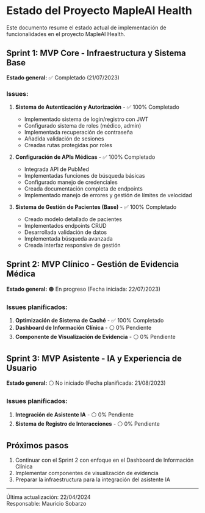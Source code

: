 # Estado del Proyecto MapleAI Health

Este documento resume el estado actual de implementación de funcionalidades en el proyecto MapleAI Health.

## Sprint 1: MVP Core - Infraestructura y Sistema Base

**Estado general:** ✅ Completado (21/07/2023)

### Issues:

1. **Sistema de Autenticación y Autorización** - ✅ 100% Completado
   - Implementado sistema de login/registro con JWT
   - Configurado sistema de roles (médico, admin)
   - Implementada recuperación de contraseña
   - Añadida validación de sesiones
   - Creadas rutas protegidas por roles

2. **Configuración de APIs Médicas** - ✅ 100% Completado
   - Integrada API de PubMed
   - Implementadas funciones de búsqueda básicas
   - Configurado manejo de credenciales
   - Creada documentación completa de endpoints
   - Implementado manejo de errores y gestión de límites de velocidad

3. **Sistema de Gestión de Pacientes (Base)** - ✅ 100% Completado
   - Creado modelo detallado de pacientes
   - Implementados endpoints CRUD
   - Desarrollada validación de datos
   - Implementada búsqueda avanzada
   - Creada interfaz responsive de gestión

## Sprint 2: MVP Clínico - Gestión de Evidencia Médica

**Estado general:** 🟠 En progreso (Fecha iniciada: 22/07/2023)

### Issues planificados:

1. **Optimización de Sistema de Caché** - ✅ 100% Completado
2. **Dashboard de Información Clínica** - ⚪ 0% Pendiente
3. **Componente de Visualización de Evidencia** - ⚪ 0% Pendiente

## Sprint 3: MVP Asistente - IA y Experiencia de Usuario

**Estado general:** ⚪ No iniciado (Fecha planificada: 21/08/2023)

### Issues planificados:

1. **Integración de Asistente IA** - ⚪ 0% Pendiente
2. **Sistema de Registro de Interacciones** - ⚪ 0% Pendiente

## Próximos pasos

1. Continuar con el Sprint 2 con enfoque en el Dashboard de Información Clínica
2. Implementar componentes de visualización de evidencia
3. Preparar la infraestructura para la integración del asistente IA

---

Última actualización: 22/04/2024  
Responsable: Mauricio Sobarzo 